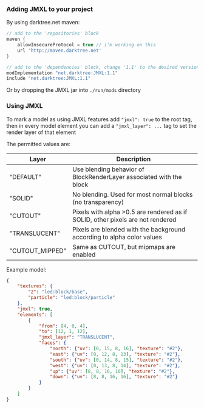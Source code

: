 
### Adding JMXL to your project
By using darktree.net maven:
```gradle
// add to the 'repositories' block
maven {
    allowInsecureProtocol = true // i'm working on this
    url 'http://maven.darktree.net'
}

// add to the 'dependencies' block, change '1.1' to the desired version
modImplementation "net.darktree:JMXL:1.1"
include "net.darktree:JMXL:1.1"
```
Or by dropping the JMXL jar into `./run/mods` directory

### Using JMXL
To mark a model as using JMXL features add `"jmxl": true` to the root tag,
then in every model element you can add a `"jmxl_layer": ...` tag to set the render layer of that element

The permitted values are:  

| Layer           | Description                                                                    |
|-----------------|--------------------------------------------------------------------------------|
| "DEFAULT"       | Use blending behavior of BlockRenderLayer associated with the block            |
| "SOLID"         | No blending. Used for most normal blocks (no transparency)                     |
| "CUTOUT"        | Pixels with alpha >0.5 are rendered as if SOLID, other pixels are not rendered |
| "TRANSLUCENT"   | Pixels are blended with the background according to alpha color values         |
| "CUTOUT_MIPPED" | Same as CUTOUT, but mipmaps are enabled                                        |

Example model:
```json
{
    "textures": {
        "2": "led:block/base",
        "particle": "led:block/particle"
    },
    "jmxl": true,
    "elements": [
        {
            "from": [4, 0, 4],
            "to": [12, 1, 12],
            "jmxl_layer": "TRANSLUCENT",
            "faces": {
                "north": {"uv": [0, 15, 8, 16], "texture": "#2"},
                "east": {"uv": [0, 12, 8, 13], "texture": "#2"},
                "south": {"uv": [0, 14, 8, 15], "texture": "#2"},
                "west": {"uv": [0, 13, 8, 14], "texture": "#2"},
                "up": {"uv": [8, 8, 16, 16], "texture": "#2"},
                "down": {"uv": [8, 8, 16, 16], "texture": "#2"}
            }
        }
    ]
}
```